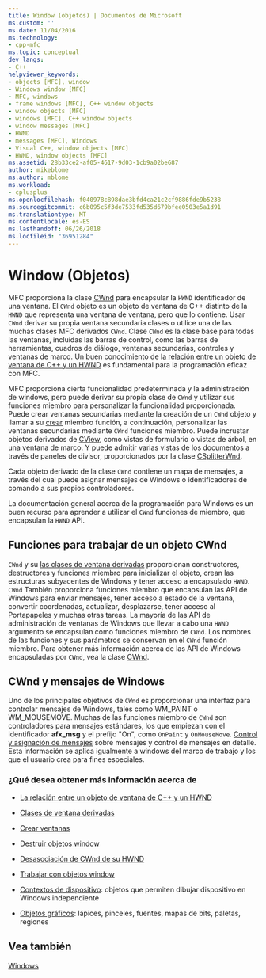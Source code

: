 ```yaml
---
title: Window (objetos) | Documentos de Microsoft
ms.custom: ''
ms.date: 11/04/2016
ms.technology:
- cpp-mfc
ms.topic: conceptual
dev_langs:
- C++
helpviewer_keywords:
- objects [MFC], window
- Windows window [MFC]
- MFC, windows
- frame windows [MFC], C++ window objects
- window objects [MFC]
- windows [MFC], C++ window objects
- window messages [MFC]
- HWND
- messages [MFC], Windows
- Visual C++, window objects [MFC]
- HWND, window objects [MFC]
ms.assetid: 28b33ce2-af05-4617-9d03-1cb9a02be687
author: mikeblome
ms.author: mblome
ms.workload:
- cplusplus
ms.openlocfilehash: f040978c898dae3bfd4ca21c2cf9886fde9b5238
ms.sourcegitcommit: c6b095c5f3de7533fd535d679bfee0503e5a1d91
ms.translationtype: MT
ms.contentlocale: es-ES
ms.lasthandoff: 06/26/2018
ms.locfileid: "36951284"
---
```

# <a name="window-objects"></a>Window (Objetos)
MFC proporciona la clase [CWnd](../mfc/reference/cwnd-class.md) para encapsular la `HWND` identificador de una ventana. El `CWnd` objeto es un objeto de ventana de C++ distinto de la `HWND` que representa una ventana de ventana, pero que lo contiene. Usar `CWnd` derivar su propia ventana secundaria clases o utilice una de las muchas clases MFC derivados `CWnd`. Clase `CWnd` es la clase base para todas las ventanas, incluidas las barras de control, como las barras de herramientas, cuadros de diálogo, ventanas secundarias, controles y ventanas de marco. Un buen conocimiento de [la relación entre un objeto de ventana de C++ y un HWND](../mfc/relationship-between-a-cpp-window-object-and-an-hwnd.md) es fundamental para la programación eficaz con MFC.  
  
 MFC proporciona cierta funcionalidad predeterminada y la administración de windows, pero puede derivar su propia clase de `CWnd` y utilizar sus funciones miembro para personalizar la funcionalidad proporcionada. Puede crear ventanas secundarias mediante la creación de un `CWnd` objeto y llamar a su [crear](../mfc/reference/cwnd-class.md#create) miembro función, a continuación, personalizar las ventanas secundarias mediante `CWnd` funciones miembro. Puede incrustar objetos derivados de [CView](../mfc/reference/cview-class.md), como vistas de formulario o vistas de árbol, en una ventana de marco. Y puede admitir varias vistas de los documentos a través de paneles de divisor, proporcionados por la clase [CSplitterWnd](../mfc/reference/csplitterwnd-class.md).  
  
 Cada objeto derivado de la clase `CWnd` contiene un mapa de mensajes, a través del cual puede asignar mensajes de Windows o identificadores de comando a sus propios controladores.  
  
 La documentación general acerca de la programación para Windows es un buen recurso para aprender a utilizar el `CWnd` funciones de miembro, que encapsulan la `HWND` API.  
  
## <a name="functions-for-operating-on-a-cwnd"></a>Funciones para trabajar de un objeto CWnd  
 `CWnd` y su [las clases de ventana derivadas](../mfc/derived-window-classes.md) proporcionan constructores, destructores y funciones miembro para inicializar el objeto, crean las estructuras subyacentes de Windows y tener acceso a encapsulado `HWND`. `CWnd` También proporciona funciones miembro que encapsulan las API de Windows para enviar mensajes, tener acceso a estado de la ventana, convertir coordenadas, actualizar, desplazarse, tener acceso al Portapapeles y muchas otras tareas. La mayoría de las API de administración de ventanas de Windows que llevar a cabo una `HWND` argumento se encapsulan como funciones miembro de `CWnd`. Los nombres de las funciones y sus parámetros se conservan en el `CWnd` función miembro. Para obtener más información acerca de las API de Windows encapsuladas por `CWnd`, vea la clase [CWnd](../mfc/reference/cwnd-class.md).  
  
## <a name="cwnd-and-windows-messages"></a>CWnd y mensajes de Windows  
 Uno de los principales objetivos de `CWnd` es proporcionar una interfaz para controlar mensajes de Windows, tales como WM_PAINT o WM_MOUSEMOVE. Muchas de las funciones miembro de `CWnd` son controladores para mensajes estándares, los que empiezan con el identificador **afx_msg** y el prefijo "On", como `OnPaint` y `OnMouseMove`. [Control y asignación de mensajes](../mfc/message-handling-and-mapping.md) sobre mensajes y control de mensajes en detalle. Esta información se aplica igualmente a windows del marco de trabajo y los que el usuario crea para fines especiales.  
  
### <a name="what-do-you-want-to-know-more-about"></a>¿Qué desea obtener más información acerca de  
  
-   [La relación entre un objeto de ventana de C++ y un HWND](../mfc/relationship-between-a-cpp-window-object-and-an-hwnd.md)  
  
-   [Clases de ventana derivadas](../mfc/derived-window-classes.md)  
  
-   [Crear ventanas](../mfc/creating-windows.md)  
  
-   [Destruir objetos window](../mfc/destroying-window-objects.md)  
  
-   [Desasociación de CWnd de su HWND](../mfc/detaching-a-cwnd-from-its-hwnd.md)  
  
-   [Trabajar con objetos window](../mfc/working-with-window-objects.md)  
  
-   [Contextos de dispositivo](../mfc/device-contexts.md): objetos que permiten dibujar dispositivo en Windows independiente  
  
-   [Objetos gráficos](../mfc/graphic-objects.md): lápices, pinceles, fuentes, mapas de bits, paletas, regiones  
  
## <a name="see-also"></a>Vea también  
 [Windows](../mfc/windows.md)

